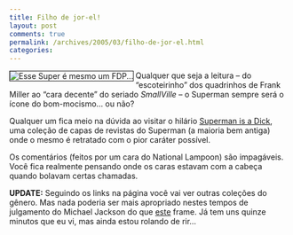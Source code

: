 ```yaml
---
title: Filho de jor-el!
layout: post
comments: true
permalink: /archives/2005/03/filho-de-jor-el.html
categories:
---
```

<img src="//chester.me/img/blig/superdick.jpg" border=1 align=left alt="Esse Super é mesmo um FDP...">Qualquer que seja a leitura &#8211; do &#8220;escoteirinho&#8221; dos quadrinhos de Frank Miller ao &#8220;cara decente&#8221; do seriado *SmallVille* &#8211; o Superman sempre será o ícone do bom-mocismo&#8230; ou não?

Qualquer um fica meio na dúvida ao visitar o hilário <a href=http://www.superdickery.com/dick/1.html >Superman is a Dick</a>, uma coleção de capas de revistas do Superman (a maioria bem antiga) onde o mesmo é retratado com o pior caráter possível.

Os comentários (feitos por um cara do National Lampoon) são impagáveis. Você fica realmente pensando onde os caras estavam com a cabeça quando bolavam certas chamadas.

**UPDATE:** Seguindo os links na página você vai ver outras coleções do gênero. Mas nada poderia ser mais apropriado nestes tempos de julgamento do Michael Jackson do que <a href=http://www.superdickery.com/oneshot/1.html >este</a> frame. Já tem uns quinze minutos que eu vi, mas ainda estou rolando de rir&#8230;
